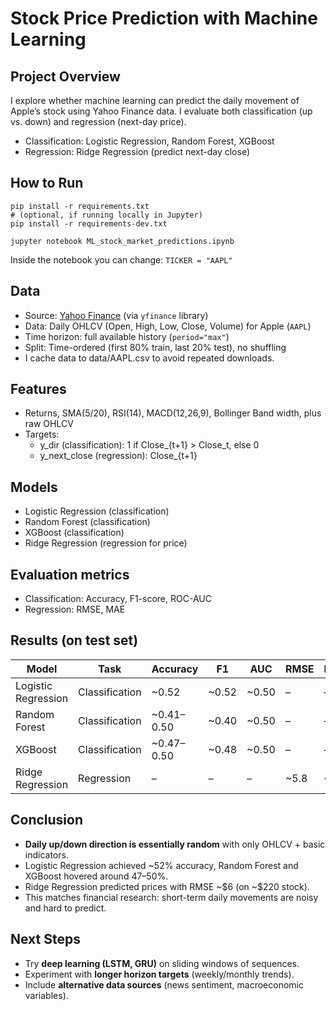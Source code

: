 # Stock Price Prediction with Machine Learning

## Project Overview
I explore whether machine learning can predict the daily movement of Apple’s stock using Yahoo Finance data.
I evaluate both classification (up vs. down) and regression (next-day price).

- Classification: Logistic Regression, Random Forest, XGBoost
- Regression: Ridge Regression (predict next-day close)

## How to Run
```
pip install -r requirements.txt
# (optional, if running locally in Jupyter)
pip install -r requirements-dev.txt

jupyter notebook ML_stock_market_predictions.ipynb
```
Inside the notebook you can change:
```TICKER = "AAPL"```

## Data
- Source: [Yahoo Finance](https://finance.yahoo.com/) (via `yfinance` library)  
- Data: Daily OHLCV (Open, High, Low, Close, Volume) for Apple (`AAPL`)  
- Time horizon: full available history (`period="max"`)
- Split: Time-ordered (first 80% train, last 20% test), no shuffling
- I cache data to data/AAPL.csv to avoid repeated downloads.

## Features
- Returns, SMA(5/20), RSI(14), MACD(12,26,9), Bollinger Band width, plus raw OHLCV
- Targets:
  - y_dir (classification): 1 if Close_{t+1} > Close_t, else 0
  - y_next_close (regression): Close_{t+1}

## **Models**
   - Logistic Regression (classification)  
   - Random Forest (classification)  
   - XGBoost (classification)  
   - Ridge Regression (regression for price)  

## **Evaluation metrics**
   - Classification: Accuracy, F1-score, ROC-AUC  
   - Regression: RMSE, MAE  

## Results (on test set)
| Model                | Task           |  Accuracy  |   F1  |  AUC  | RMSE |  MAE |
|----------------------|----------------|------------|-------|-------|------|------|
| Logistic Regression  | Classification | ~0.52      | ~0.52 | ~0.50 | –    | –    |
| Random Forest        | Classification | ~0.41–0.50 | ~0.40 | ~0.50 | –    | –    |
| XGBoost              | Classification | ~0.47–0.50 | ~0.48 | ~0.50 | –    | –    |
| Ridge Regression     | Regression     | –          | –     | –     | ~5.8 | ~4.2 |

## Conclusion
- **Daily up/down direction is essentially random** with only OHLCV + basic indicators.  
- Logistic Regression achieved ~52% accuracy, Random Forest and XGBoost hovered around 47–50%.  
- Ridge Regression predicted prices with RMSE ~\$6 (on ~\$220 stock).  
- This matches financial research: short-term daily movements are noisy and hard to predict.  

## Next Steps
- Try **deep learning (LSTM, GRU)** on sliding windows of sequences.  
- Experiment with **longer horizon targets** (weekly/monthly trends).  
- Include **alternative data sources** (news sentiment, macroeconomic variables).
